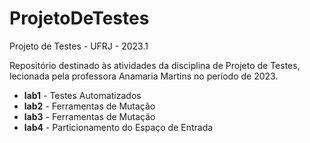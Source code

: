 # ProjetoDeTestes
Projeto de Testes - UFRJ - 2023.1 

Repositório destinado às atividades da disciplina de Projeto de Testes, lecionada pela professora Anamaria Martins no período de 2023.

- **lab1** - Testes Automatizados
- **lab2** - Ferramentas de Mutação
- **lab3** - Ferramentas de Mutação
- **lab4** - Particionamento do Espaço de Entrada